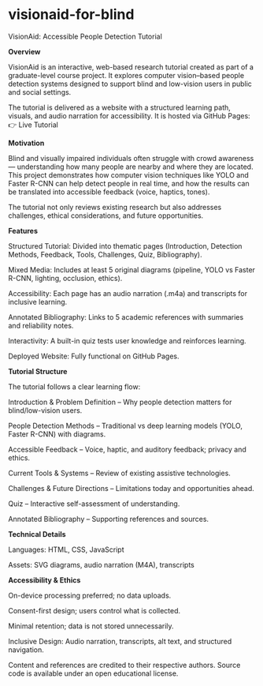 # visionaid-for-blind
VisionAid: Accessible People Detection Tutorial

**Overview**

VisionAid is an interactive, web-based research tutorial created as part of a graduate-level course project.
It explores computer vision–based people detection systems designed to support blind and low-vision users in public and social settings.

The tutorial is delivered as a website with a structured learning path, visuals, and audio narration for accessibility.
It is hosted via GitHub Pages:
👉 Live Tutorial


**Motivation**

Blind and visually impaired individuals often struggle with crowd awareness — understanding how many people are nearby and where they are located.
This project demonstrates how computer vision techniques like YOLO and Faster R-CNN can help detect people in real time, and how the results can be translated into accessible feedback (voice, haptics, tones).

The tutorial not only reviews existing research but also addresses challenges, ethical considerations, and future opportunities.


**Features**

Structured Tutorial: Divided into thematic pages (Introduction, Detection Methods, Feedback, Tools, Challenges, Quiz, Bibliography).

Mixed Media: Includes at least 5 original diagrams (pipeline, YOLO vs Faster R-CNN, lighting, occlusion, ethics).

Accessibility: Each page has an audio narration (.m4a) and transcripts for inclusive learning.

Annotated Bibliography: Links to 5 academic references with summaries and reliability notes.

Interactivity: A built-in quiz tests user knowledge and reinforces learning.

Deployed Website: Fully functional on GitHub Pages.


**Tutorial Structure**

The tutorial follows a clear learning flow:

Introduction & Problem Definition – Why people detection matters for blind/low-vision users.

People Detection Methods – Traditional vs deep learning models (YOLO, Faster R-CNN) with diagrams.

Accessible Feedback – Voice, haptic, and auditory feedback; privacy and ethics.

Current Tools & Systems – Review of existing assistive technologies.

Challenges & Future Directions – Limitations today and opportunities ahead.

Quiz – Interactive self-assessment of understanding.

Annotated Bibliography – Supporting references and sources.


**Technical Details**

Languages: HTML, CSS, JavaScript

Assets: SVG diagrams, audio narration (M4A), transcripts



**Accessibility & Ethics**

On-device processing preferred; no data uploads.

Consent-first design; users control what is collected.

Minimal retention; data is not stored unnecessarily.

Inclusive Design: Audio narration, transcripts, alt text, and structured navigation.





Content and references are credited to their respective authors.
Source code is available under an open educational license.
